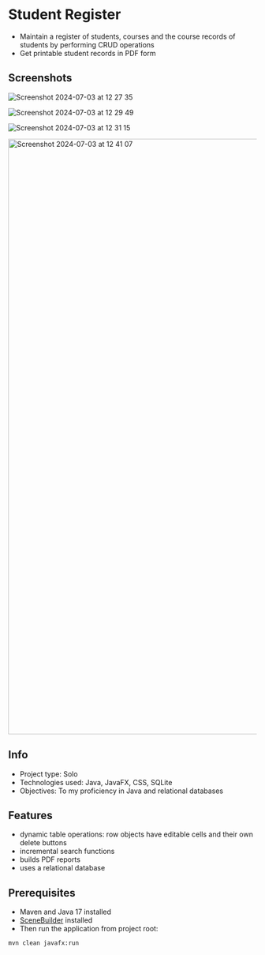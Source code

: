 # Student Register
- Maintain a register of students, courses and the course records of students by performing CRUD operations
- Get printable student records in PDF form

## Screenshots

![Screenshot 2024-07-03 at 12 27 35](https://github.com/satukon/Student-register/assets/113008423/eab1f62e-b991-40db-9b29-f3e45176996b)

![Screenshot 2024-07-03 at 12 29 49](https://github.com/satukon/Student-register/assets/113008423/ca6903f4-6886-405e-a4e9-db4a62b241bb)

![Screenshot 2024-07-03 at 12 31 15](https://github.com/satukon/Student-register/assets/113008423/2dd46416-f11b-461e-8546-3923b76f25ab)

<img width="1206" alt="Screenshot 2024-07-03 at 12 41 07" src="https://github.com/satukon/Student-register/assets/113008423/26a487f7-22ab-4217-9185-38827f5a7362">

## Info
- Project type: Solo
- Technologies used: Java, JavaFX, CSS, SQLite
- Objectives: To my proficiency in Java and relational databases

## Features
- dynamic table operations: row objects have editable cells and their own delete buttons
- incremental search functions
- builds PDF reports
- uses a relational database
  
## Prerequisites
- Maven and Java 17 installed
- <a href="https://gluonhq.com/products/scene-builder/">SceneBuilder</a> installed
- Then run the application from project root:
```
mvn clean javafx:run
```
